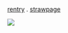 [rentry](https://rentry.co/tetoranagumo) . [strawpage](https://charlieen.straw.page/)

![](https://i.postimg.cc/rc8PzTfQ/x0nwc7plbrs71.jpg)
